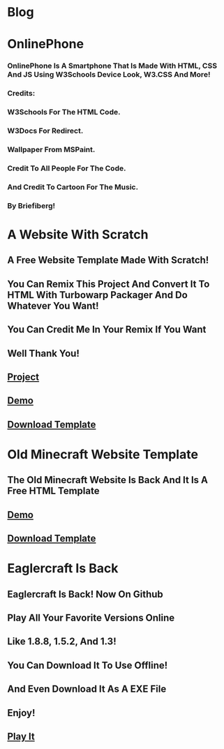 # Blog
# OnlinePhone
### OnlinePhone Is A Smartphone That Is Made With HTML, CSS And JS Using W3Schools Device Look, W3.CSS And More!
### Credits:
### W3Schools For The HTML Code.
### W3Docs For Redirect.
### Wallpaper From MSPaint.
### Credit To All People For The Code.
### And Credit To Cartoon For The Music.
### By Briefiberg!
# A Website With Scratch
## A Free Website Template Made With Scratch!
## You Can Remix This Project And Convert It To HTML With Turbowarp Packager And Do Whatever You Want!
## You Can Credit Me In Your Remix If You Want
## Well Thank You!
## [Project](https://scratch.mit.edu/projects/884506641/)
## [Demo](https://briefiberg.github.io/AWebsiteWithScratch/)
## [Download Template](https://github.com/Briefiberg/AWebsiteWithScratch/releases/download/Template/AWebsiteWithScratch.zip)
# Old Minecraft Website Template
## The Old Minecraft Website Is Back And It Is A Free HTML Template
## [Demo](https://briefiberg.github.io/OldMinecraftWebsiteTemplate/)
## [Download Template](https://github.com/Briefiberg/OldMinecraftWebsiteTemplate/releases/download/Template/OldMinecraftWebsiteTemplate.zip)
# Eaglercraft Is Back
## Eaglercraft Is Back! Now On Github
## Play All Your Favorite Versions Online
## Like 1.8.8, 1.5.2, And 1.3!
## You Can Download It To Use Offline!
## And Even Download It As A EXE File
## Enjoy!
## [Play It](https://briefiberg.github.io/eaglercraft/)
